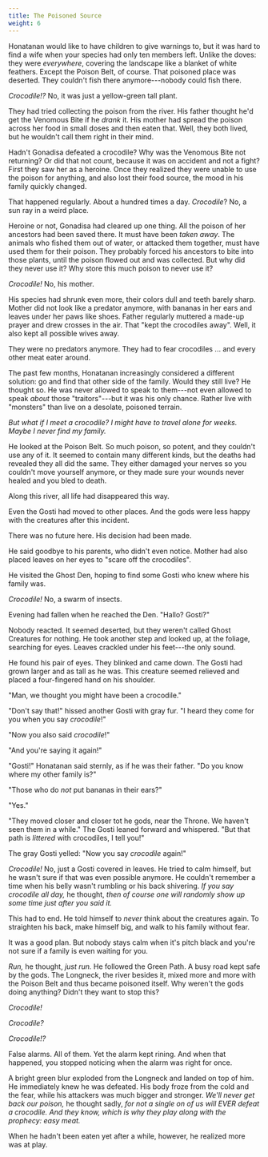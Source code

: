 ```yaml
---
title: The Poisoned Source
weight: 6
---
```

Honatanan would like to have children to give warnings to, but it was hard to find a wife when your species had only ten members left. Unlike the doves: they were _everywhere_, covering the landscape like a blanket of white feathers. Except the Poison Belt, of course. That poisoned place was deserted. They couldn't fish there anymore---nobody could fish there.

_Crocodile!?_ No, it was just a yellow-green tall plant.

They had tried collecting the poison from the river. His father thought he'd get the Venomous Bite if he _drank_ it. His mother had spread the poison across her food in small doses and then eaten that. Well, they both lived, but he wouldn't call them right in their mind.

Hadn't Gonadisa defeated a crocodile? Why was the Venomous Bite not returning? Or did that not count, because it was on accident and not a fight? First they saw her as a heroine. Once they realized they were unable to use the poison for anything, and also lost their food source, the mood in his family quickly changed.

That happened regularly. About a hundred times a day. _Crocodile_? No, a sun ray in a weird place.

Heroine or not, Gonadisa had cleared up one thing. All the poison of her ancestors had been saved there. It must have been _taken away_. The animals who fished them out of water, or attacked them together, must have used them for their poison. They probably forced his ancestors to bite into those plants, until the poison flowed out and was collected. But why did they never use it? Why store this much poison to never use it?

_Crocodile!_ No, his mother.

His species had shrunk even more, their colors dull and teeth barely sharp. Mother did not look like a predator anymore, with bananas in her ears and leaves under her paws like shoes. Father regularly muttered a made-up prayer and drew crosses in the air. That "kept the crocodiles away". Well, it also kept all possible wives away.

They were no predators anymore. They had to fear crocodiles ... and every other meat eater around.

The past few months, Honatanan increasingly considered a different solution: go and find that other side of the family. Would they still live? He thought so. He was never allowed to speak to them---not even allowed to speak _about_ those "traitors"---but it was his only chance. Rather live with "monsters" than live on a desolate, poisoned terrain.

_But what if I meet a crocodile? I might have to travel alone for weeks. Maybe I never find my family._

He looked at the Poison Belt. So much poison, so potent, and they couldn't use any of it. It seemed to contain many different kinds, but the deaths had revealed they all did the same. They either damaged your nerves so you couldn't move yourself anymore, or they made sure your wounds never healed and you bled to death.

Along this river, all life had disappeared this way.

Even the Gosti had moved to other places. And the gods were less happy with the creatures after this incident.

There was no future here. His decision had been made.

He said goodbye to his parents, who didn't even notice. Mother had also placed leaves on her eyes to "scare off the crocodiles".

He visited the Ghost Den, hoping to find some Gosti who knew where his family was.

_Crocodile!_ No, a swarm of insects.

Evening had fallen when he reached the Den. "Hallo? Gosti?"

Nobody reacted. It seemed deserted, but they weren't called Ghost Creatures for nothing. He took another step and looked up, at the foliage, searching for eyes. Leaves crackled under his feet---the only sound.

He found his pair of eyes. They blinked and came down. The Gosti had grown larger and as tall as he was. This creature seemed relieved and placed a four-fingered hand on his shoulder.

"Man, we thought you might have been a crocodile."

"Don't say that!" hissed another Gosti with gray fur. "I heard they come for you when you say _crocodile_!"

"Now you also said _crocodile_!"

"And you're saying it again!"

"Gosti!" Honatanan said sternly, as if he was their father. "Do you know where my other family is?"

"Those who do _not_ put bananas in their ears?"

"Yes."

"They moved closer and closer tot he gods, near the Throne. We haven't seen them in a while." The Gosti leaned forward and whispered. "But that path is _littered_ with crocodiles, I tell you!"

The gray Gosti yelled: "Now you say _crocodile_ again!"

_Crocodile!_ No, just a Gosti covered in leaves. He tried to calm himself, but he wasn't sure if that was even possible anymore. He couldn't remember a time when his belly wasn't rumbling or his back shivering. _If you say crocodile all day,_ he thought, _then of course one will randomly show up some time just after you said it._

This had to end. He told himself to _never_ think about the creatures again. To straighten his back, make himself big, and walk to his family without fear.

It was a good plan. But nobody stays calm when it's pitch black and you're not sure if a family is even waiting for you.

_Run,_ he thought, _just run._ He followed the Green Path. A busy road kept safe by the gods. The Longneck, the river besides it, mixed more and more with the Poison Belt and thus became poisoned itself. Why weren't the gods doing anything? Didn't they want to stop this?

_Crocodile!_

_Crocodile?_

_Crocodile!?_

False alarms. All of them. Yet the alarm kept rining. And when that happened, you stopped noticing when the alarm was right for once.

A bright green blur exploded from the Longneck and landed on top of him. He immediately knew he was defeated. His body froze from the cold and the fear, while his attackers was much bigger and stronger. _We'll never get back our poison,_ he thought sadly, _for not a single on of us will EVER defeat a crocodile. And they know, which is why they play along with the prophecy: easy meat._

When he hadn't been eaten yet after a while, however, he realized more was at play.